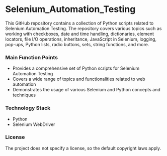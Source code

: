 # Selenium_Automation_Testing
 
This GitHub repository contains a collection of Python scripts related to Selenium Automation Testing. The repository covers various topics such as working with checkboxes, date and time handling, dictionaries, element locators, file I/O operations, inheritance, JavaScript in Selenium, logging, pop-ups, Python lists, radio buttons, sets, string functions, and more.

### Main Function Points
- Provides a comprehensive set of Python scripts for Selenium Automation Testing
- Covers a wide range of topics and functionalities related to web automation
- Demonstrates the usage of various Selenium and Python concepts and techniques

### Technology Stack
- Python
- Selenium WebDriver

### License
The project does not specify a license, so the default copyright laws apply.
